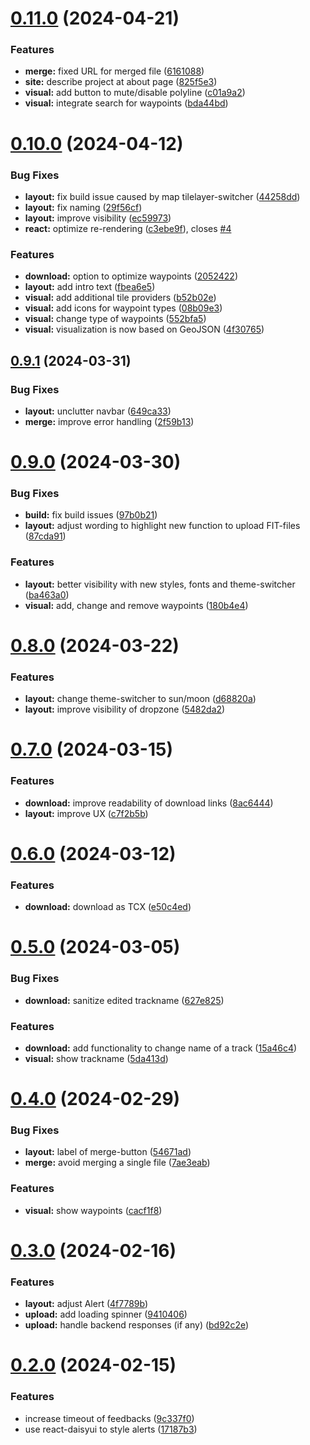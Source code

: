 # [0.11.0](https://github.com/devshred/gps-tools-frontend/compare/v0.10.0...v0.11.0) (2024-04-21)


### Features

* **merge:** fixed URL for merged file ([6161088](https://github.com/devshred/gps-tools-frontend/commit/616108851465b38e8427cc530c2c94c16ce80de1))
* **site:** describe project at about page ([825f5e3](https://github.com/devshred/gps-tools-frontend/commit/825f5e3f9315805ee2ce0a6165f06ee8c1a0a921))
* **visual:** add button to mute/disable polyline ([c01a9a2](https://github.com/devshred/gps-tools-frontend/commit/c01a9a2ed91aba2a7ba40f931892d60d1a4fcb9c))
* **visual:** integrate search for waypoints ([bda44bd](https://github.com/devshred/gps-tools-frontend/commit/bda44bdc1ae952c42c0058706393bc479646391b))

# [0.10.0](https://github.com/devshred/gps-tools-frontend/compare/v0.9.1...v0.10.0) (2024-04-12)


### Bug Fixes

* **layout:** fix build issue caused by map tilelayer-switcher ([44258dd](https://github.com/devshred/gps-tools-frontend/commit/44258dd3058efff7b08984bf9fb9c7d05636b657))
* **layout:** fix naming ([29f56cf](https://github.com/devshred/gps-tools-frontend/commit/29f56cf1444078e45577a8488052f136b020b798))
* **layout:** improve visibility ([ec59973](https://github.com/devshred/gps-tools-frontend/commit/ec59973bd8bbc1ad4829b3d4efd3bc47701bcd63))
* **react:** optimize re-rendering ([c3ebe9f](https://github.com/devshred/gps-tools-frontend/commit/c3ebe9f8de6254a6ab1def1e3f28e437baac8a6c)), closes [#4](https://github.com/devshred/gps-tools-frontend/issues/4)


### Features

* **download:** option to optimize waypoints ([2052422](https://github.com/devshred/gps-tools-frontend/commit/2052422cd6355060e2a3094d914a7ee8ea0525d4))
* **layout:** add intro text ([fbea6e5](https://github.com/devshred/gps-tools-frontend/commit/fbea6e5d37b499d2f9c6c9d9329fb4d32f00d5a0))
* **visual:** add additional tile providers ([b52b02e](https://github.com/devshred/gps-tools-frontend/commit/b52b02e50befec0ec594b47d85a0739b7a917a21))
* **visual:** add icons for waypoint types ([08b09e3](https://github.com/devshred/gps-tools-frontend/commit/08b09e3388e81bf7d1b8d4f9e37915928b016687))
* **visual:** change type of waypoints ([552bfa5](https://github.com/devshred/gps-tools-frontend/commit/552bfa517ae8b316841106d665cd2ea83887f7fd))
* **visual:** visualization is now based on GeoJSON ([4f30765](https://github.com/devshred/gps-tools-frontend/commit/4f307652a5d21585ff70b0d905e324c645f83b20))

## [0.9.1](https://github.com/devshred/gps-tools-frontend/compare/v0.9.0...v0.9.1) (2024-03-31)


### Bug Fixes

* **layout:** unclutter navbar ([649ca33](https://github.com/devshred/gps-tools-frontend/commit/649ca332dd26a0059c245f36ee4c9321b3d13b20))
* **merge:** improve error handling ([2f59b13](https://github.com/devshred/gps-tools-frontend/commit/2f59b13405c367c57a0cfb830eaac4c7cbdf893d))

# [0.9.0](https://github.com/devshred/gps-tools-frontend/compare/v0.8.0...v0.9.0) (2024-03-30)


### Bug Fixes

* **build:** fix build issues ([97b0b21](https://github.com/devshred/gps-tools-frontend/commit/97b0b21eabc97293d0679b2f0cf8b1cdcbc51864))
* **layout:** adjust wording to highlight new function to upload FIT-files ([87cda91](https://github.com/devshred/gps-tools-frontend/commit/87cda91a002e5f59e65d9e0f52ad29c2f97ab918))


### Features

* **layout:** better visibility with new styles, fonts and theme-switcher ([ba463a0](https://github.com/devshred/gps-tools-frontend/commit/ba463a07b5e46a30e02d810a12175b0e20a6a2f6))
* **visual:** add, change and remove waypoints ([180b4e4](https://github.com/devshred/gps-tools-frontend/commit/180b4e43b01de49420af607a1c8af3d638afeb07))

# [0.8.0](https://github.com/devshred/gps-tools-frontend/compare/v0.7.0...v0.8.0) (2024-03-22)


### Features

* **layout:** change theme-switcher to sun/moon ([d68820a](https://github.com/devshred/gps-tools-frontend/commit/d68820a77fce6688fbdc5d12b1e9613e29043fd8))
* **layout:** improve visibility of dropzone ([5482da2](https://github.com/devshred/gps-tools-frontend/commit/5482da2e82bbcce7b8ea83bcf158be13f43bb3e5))

# [0.7.0](https://github.com/devshred/gps-tools-frontend/compare/v0.6.0...v0.7.0) (2024-03-15)


### Features

* **download:** improve readability of download links ([8ac6444](https://github.com/devshred/gps-tools-frontend/commit/8ac64440cf9d208a224d066d6e682e5bb647df73))
* **layout:** improve UX ([c7f2b5b](https://github.com/devshred/gps-tools-frontend/commit/c7f2b5ba6aa97e342acd8f973b9464035cf6dfd9))

# [0.6.0](https://github.com/devshred/gps-tools-frontend/compare/v0.5.0...v0.6.0) (2024-03-12)


### Features

* **download:** download as TCX ([e50c4ed](https://github.com/devshred/gps-tools-frontend/commit/e50c4ed51035857bdce8b2fcd375f1b0c8e6747c))

# [0.5.0](https://github.com/devshred/gps-tools-frontend/compare/v0.4.0...v0.5.0) (2024-03-05)


### Bug Fixes

* **download:** sanitize edited trackname ([627e825](https://github.com/devshred/gps-tools-frontend/commit/627e82558c7b50f122854893c2b1db48e981404b))


### Features

* **download:** add functionality to change name of a track ([15a46c4](https://github.com/devshred/gps-tools-frontend/commit/15a46c40ed3d82c379cd3b8f351dfe9083366425))
* **visual:** show trackname ([5da413d](https://github.com/devshred/gps-tools-frontend/commit/5da413d35e23b7bbb97f47c9d3a41f18a4cd3bdb))

# [0.4.0](https://github.com/devshred/gps-tools-frontend/compare/v0.3.0...v0.4.0) (2024-02-29)


### Bug Fixes

* **layout:** label of merge-button ([54671ad](https://github.com/devshred/gps-tools-frontend/commit/54671adde64987ddeb438c9e7353767c4e689fc6))
* **merge:** avoid merging a single file ([7ae3eab](https://github.com/devshred/gps-tools-frontend/commit/7ae3eab398023e5259db4f3da9cb54c49c753422))


### Features

* **visual:** show waypoints ([cacf1f8](https://github.com/devshred/gps-tools-frontend/commit/cacf1f84a5288d3a6e92c8e2ebc048df075b39af))

# [0.3.0](https://github.com/devshred/gps-tools-frontend/compare/v0.2.0...v0.3.0) (2024-02-16)


### Features

* **layout:** adjust Alert ([4f7789b](https://github.com/devshred/gps-tools-frontend/commit/4f7789b41b412200d5adde55eb97c11fca260ffe))
* **upload:** add loading spinner ([9410406](https://github.com/devshred/gps-tools-frontend/commit/9410406ff594f4d94414da20776b1964d1f6b5e4))
* **upload:** handle backend responses (if any) ([bd92c2e](https://github.com/devshred/gps-tools-frontend/commit/bd92c2ed8addcdce598c18a3c8a3574afb551f05))

# [0.2.0](https://github.com/devshred/gps-tools-frontend/compare/v0.1.1...v0.2.0) (2024-02-15)


### Features

* increase timeout of feedbacks ([9c337f0](https://github.com/devshred/gps-tools-frontend/commit/9c337f05173e0f7c3d450a2205784015b25c94d3))
* use react-daisyui to style alerts ([17187b3](https://github.com/devshred/gps-tools-frontend/commit/17187b307e0a5203ad9663784cf40af816cf5926))
